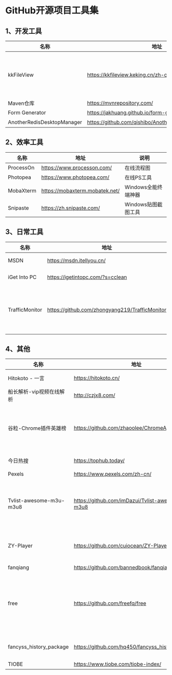 # GitHub开源项目工具集

[GitHub趋势榜]: https://github.com/trending

## 1、开发工具

| 名称                       | 地址                                                  | 说明                                                         |
| -------------------------- | ----------------------------------------------------- | ------------------------------------------------------------ |
| kkFileView                 | https://kkfileview.keking.cn/zh-cn/index.html         | kkFileView为文件文档在线预览解决方案，该项目使用流行的spring boot搭建，易上手和部署，基本支持主流办公文档的在线预览，如doc,docx,xls,xlsx,ppt,pptx,pdf,txt,zip,rar,图片,视频,音频等等 |
| Maven仓库                  | https://mvnrepository.com/                            | Maven仓库                                                    |
| Form Generator             | https://jakhuang.github.io/form-generator/#/          | Element UI表单生成器（Vue2.x）                               |
| AnotherRedisDesktopManager | https://github.com/qishibo/AnotherRedisDesktopManager | Redis可视化管理工具                                          |

## 2、效率工具

| 名称      | 地址                           | 说明                |
| --------- | ------------------------------ | ------------------- |
| ProcessOn | https://www.processon.com/     | 在线流程图          |
| Photopea  | https://www.photopea.com/      | 在线PS工具          |
| MobaXterm | https://mobaxterm.mobatek.net/ | Windows全能终端神器 |
| Snipaste  | https://zh.snipaste.com/       | Windows贴图截图工具 |

## 3、日常工具

| 名称           | 地址                                           | 说明                                                         |
| -------------- | ---------------------------------------------- | ------------------------------------------------------------ |
| MSDN           | https://msdn.itellyou.cn/                      | Windows,Office等原版镜像下载                                 |
| iGet Into PC   | https://igetintopc.com/?s=cclean               | PC付费软件免费下载                                           |
| TrafficMonitor | https://github.com/zhongyang219/TrafficMonitor | 显示当前网速、CPU及内存利用率的桌面悬浮窗软件，并支持任务栏显示，更换皮肤。 |

## 4、其他

| 名称                     | 地址                                               | 说明                                                         |
| ------------------------ | -------------------------------------------------- | ------------------------------------------------------------ |
| Hitokoto - 一言          | https://hitokoto.cn/                               | 每次进入，随机一条"名言警句"                                 |
| 船长解析-vip视频在线解析 | http://czjx8.com/                                  | vip视频在线解析                                              |
| 谷粒-Chrome插件英雄榜    | https://github.com/zhaoolee/ChromeAppHeroes        | 为优秀的Chrome插件写一本中文说明书, 让Chrome插件英雄们造福人类~ |
| 今日热搜                 | https://tophub.today/                              | 汇聚众多平台的热搜榜单                                       |
| Pexels                   | https://www.pexels.com/zh-cn/                      | 高清素材图片                                                 |
| Tvlist-awesome-m3u-m3u8  | https://github.com/imDazui/Tvlist-awesome-m3u-m3u8 | 直播源相关资源汇总 📺 💯 IPTV、M3U —— 勤洗手、戴口罩，祝愿所有人百毒不侵 |
| ZY-Player                | https://github.com/cuiocean/ZY-Player              | ▶️ 跨平台桌面端视频资源播放器.简洁无广告.免费高颜值. 🎞        |
| fanqiang                 | https://github.com/bannedbook/fanqiang             | 翻墙-科学上网                                                |
| free                     | https://github.com/freefq/free                     | 翻墙、免费翻墙、免费科学上网、免费节点、免费梯子、免费ss/v2ray/trojan节点、蓝灯、谷歌商店、翻墙梯子 |
| fancyss_history_package  | https://github.com/hq450/fancyss_history_package   | 科学上网插件的离线安装包储存在这里                           |
| TIOBE                    | https://www.tiobe.com/tiobe-index/                 | 世界语言排行榜                                               |


